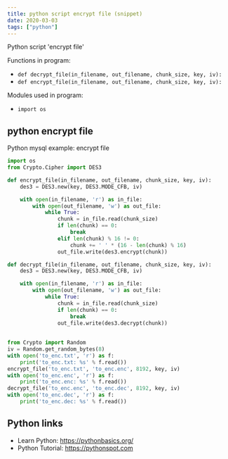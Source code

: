 ```yaml
---
title: python script encrypt file (snippet)
date: 2020-03-03
tags: ["python"]
---
```

Python script 'encrypt file'

Functions in program: 
* `def decrypt_file(in_filename, out_filename, chunk_size, key, iv):`
* `def encrypt_file(in_filename, out_filename, chunk_size, key, iv):`

Modules used in program: 
* `import os`

## python encrypt file

Python mysql example: encrypt file

```python
import os
from Crypto.Cipher import DES3

def encrypt_file(in_filename, out_filename, chunk_size, key, iv):
    des3 = DES3.new(key, DES3.MODE_CFB, iv)

    with open(in_filename, 'r') as in_file:
        with open(out_filename, 'w') as out_file:
            while True:
                chunk = in_file.read(chunk_size)
                if len(chunk) == 0:
                    break
                elif len(chunk) % 16 != 0:
                    chunk += ' ' * (16 - len(chunk) % 16)
                out_file.write(des3.encrypt(chunk))

def decrypt_file(in_filename, out_filename, chunk_size, key, iv):
    des3 = DES3.new(key, DES3.MODE_CFB, iv)

    with open(in_filename, 'r') as in_file:
        with open(out_filename, 'w') as out_file:
            while True:
                chunk = in_file.read(chunk_size)
                if len(chunk) == 0:
                    break
                out_file.write(des3.decrypt(chunk))
                
                
from Crypto import Random
iv = Random.get_random_bytes(8)
with open('to_enc.txt', 'r') as f:
    print('to_enc.txt: %s' % f.read())
encrypt_file('to_enc.txt', 'to_enc.enc', 8192, key, iv)
with open('to_enc.enc', 'r') as f:
    print('to_enc.enc: %s' % f.read())
decrypt_file('to_enc.enc', 'to_enc.dec', 8192, key, iv)
with open('to_enc.dec', 'r') as f:
    print('to_enc.dec: %s' % f.read())

```

## Python links

- Learn Python: https://pythonbasics.org/
- Python Tutorial: https://pythonspot.com
